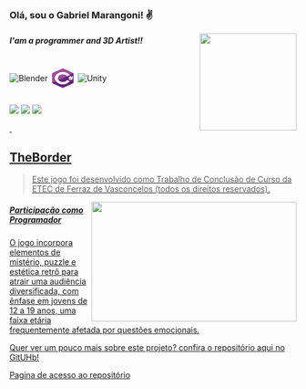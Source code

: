 ### Olá, sou o Gabriel Marangoni! ✌️

<img align="right" width="170" height="170" src="https://github.com/Marang0ni/Marang0ni/assets/133555915/4326a313-77bd-432e-9547-52d4407050c8"></a>


##### I'am a programmer and 3D Artist!!

<div style="display: inline_block"><br>
<img align="center" alt="Blender" height="30" width="38" src="https://github.com/Marang0ni/Marang0ni/assets/133555915/ab81b2cf-8939-4447-a48d-bdecf01f3716">
<img align="center" alt="Csharp" height="35" width="45" src="https://raw.githubusercontent.com/devicons/devicon/master/icons/csharp/csharp-original.svg"> 
<img align="center" alt="Unity" height="30" width="33" src="https://github.com/Marang0ni/Marang0ni/assets/133555915/864a24eb-71b9-4eb9-9123-2586ad37bb33">
</div>

##

 <a href="https://www.instagram.com/3d_marangoni/" target="_blank"><img src="https://img.shields.io/badge/-Instagram-%23E4405F?style=for-the-badge&logo=instagram&logoColor=white" target="_blank"></a>
 <a href = "mailto:gabriel.marangoni.2005@gmail.com"><img src="https://img.shields.io/badge/-Gmail-%23333?style=for-the-badge&logo=gmail&logoColor=white" target="_blank"></a>
 <a href="https://www.linkedin.com/in/gabriel-marangoni-5526a3276/" target="_blank"><img src="https://img.shields.io/badge/-LinkedIn-%230077B5?style=for-the-badge&logo=linkedin&logoColor=white" target="_blank">

&nbsp;

## TheBorder
> Este jogo foi desenvolvido como Trabalho de Conclusão de Curso da ETEC de Ferraz de Vasconcelos (todos os direitos reservados).

<img align="right" width="360" height="210" src="https://github.com/Marang0ni/Marang0ni/assets/133555915/08b538cc-8c44-41ea-aa0e-4ff517d061cc">

##### Participação como __*Programador*__
O jogo incorpora elementos de mistério, puzzle e estética retrô para atrair uma audiência diversificada, com ênfase em jovens de 12 a 19 anos, uma faixa etária frequentemente afetada por questões emocionais.

Quer ver um pouco mais sobre este projeto? confira o repositório aqui no GitUHb!

[Pagina de acesso ao repositório](https://github.com/Marang0ni/TheBorderGame)


